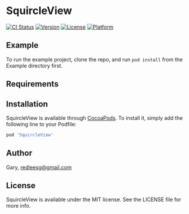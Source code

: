 # SquircleView

[![CI Status](https://img.shields.io/travis/Gary/SquircleView.svg?style=flat)](https://travis-ci.org/Gary/SquircleView)
[![Version](https://img.shields.io/cocoapods/v/SquircleView.svg?style=flat)](https://cocoapods.org/pods/SquircleView)
[![License](https://img.shields.io/cocoapods/l/SquircleView.svg?style=flat)](https://cocoapods.org/pods/SquircleView)
[![Platform](https://img.shields.io/cocoapods/p/SquircleView.svg?style=flat)](https://cocoapods.org/pods/SquircleView)

## Example

To run the example project, clone the repo, and run `pod install` from the Example directory first.

## Requirements

## Installation

SquircleView is available through [CocoaPods](https://cocoapods.org). To install
it, simply add the following line to your Podfile:

```ruby
pod 'SquircleView'
```

## Author

Gary, redleesg@gmail.com

## License

SquircleView is available under the MIT license. See the LICENSE file for more info.
